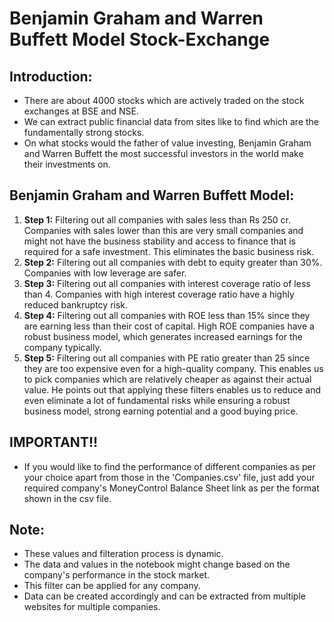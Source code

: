 # Benjamin Graham and Warren Buffett Model Stock-Exchange

## Introduction:
* There are about 4000 stocks which are actively traded on the stock exchanges at BSE and NSE.
* We can extract public financial data from sites like to find which are the fundamentally strong stocks. 
* On what stocks would the father of value investing, Benjamin Graham and Warren Buffett the most successful investors in the world make their investments on.

## Benjamin Graham and Warren Buffett Model:
1. **Step 1:** Filtering out all companies with sales less than Rs 250 cr. Companies with sales lower than this are very small companies and might not have the business stability and access to finance that is required for a safe investment. This eliminates the basic business risk.
2. **Step 2:** Filtering out all companies with debt to equity greater than 30%. Companies with low leverage are safer.
3. **Step 3:** Filtering out all companies with interest coverage ratio of less than 4. Companies with high interest coverage ratio have a highly reduced bankruptcy risk.
4. **Step 4:** Filtering out all companies with ROE less than 15% since they are earning less than their cost of capital. High ROE companies have a robust business model, which generates increased earnings for the company typically.
5. **Step 5:** Filtering out all companies with PE ratio greater than 25 since they are too expensive even for a high-quality company. This enables us to pick companies which are relatively cheaper as against their actual value. He points out that applying these filters enables us to reduce and even eliminate a lot of fundamental risks while ensuring a robust business model, strong earning potential and a good buying price.


## IMPORTANT!! 
* If you would like to find the performance of different companies as per your choice apart from those in the 'Companies.csv' file, just add your required company's MoneyControl Balance Sheet link as per the format shown in the csv file.

## Note:
* These values and filteration process is dynamic.
* The data and values in the notebook might change based on the company's performance in the stock market.
* This filter can be applied for any company.
* Data can be created accordingly and can be extracted from multiple websites for multiple companies.
